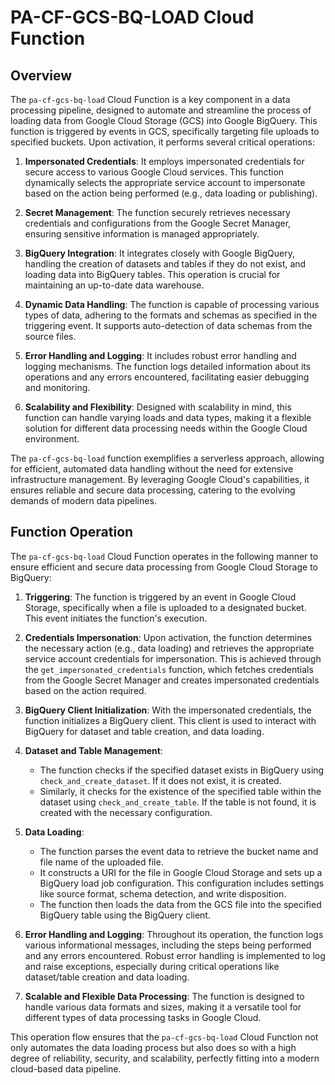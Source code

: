 # PA-CF-GCS-BQ-LOAD Cloud Function

## Overview

The `pa-cf-gcs-bq-load` Cloud Function is a key component in a data processing pipeline, designed to automate and streamline the process of loading data from Google Cloud Storage (GCS) into Google BigQuery. This function is triggered by events in GCS, specifically targeting file uploads to specified buckets. Upon activation, it performs several critical operations:

1. **Impersonated Credentials**: It employs impersonated credentials for secure access to various Google Cloud services. This function dynamically selects the appropriate service account to impersonate based on the action being performed (e.g., data loading or publishing).

2. **Secret Management**: The function securely retrieves necessary credentials and configurations from the Google Secret Manager, ensuring sensitive information is managed appropriately.

3. **BigQuery Integration**: It integrates closely with Google BigQuery, handling the creation of datasets and tables if they do not exist, and loading data into BigQuery tables. This operation is crucial for maintaining an up-to-date data warehouse.

4. **Dynamic Data Handling**: The function is capable of processing various types of data, adhering to the formats and schemas as specified in the triggering event. It supports auto-detection of data schemas from the source files.

5. **Error Handling and Logging**: It includes robust error handling and logging mechanisms. The function logs detailed information about its operations and any errors encountered, facilitating easier debugging and monitoring.

6. **Scalability and Flexibility**: Designed with scalability in mind, this function can handle varying loads and data types, making it a flexible solution for different data processing needs within the Google Cloud environment.

The `pa-cf-gcs-bq-load` function exemplifies a serverless approach, allowing for efficient, automated data handling without the need for extensive infrastructure management. By leveraging Google Cloud's capabilities, it ensures reliable and secure data processing, catering to the evolving demands of modern data pipelines.

## Function Operation

The `pa-cf-gcs-bq-load` Cloud Function operates in the following manner to ensure efficient and secure data processing from Google Cloud Storage to BigQuery:

1. **Triggering**: The function is triggered by an event in Google Cloud Storage, specifically when a file is uploaded to a designated bucket. This event initiates the function's execution.

2. **Credentials Impersonation**: Upon activation, the function determines the necessary action (e.g., data loading) and retrieves the appropriate service account credentials for impersonation. This is achieved through the `get_impersonated_credentials` function, which fetches credentials from the Google Secret Manager and creates impersonated credentials based on the action required.

3. **BigQuery Client Initialization**: With the impersonated credentials, the function initializes a BigQuery client. This client is used to interact with BigQuery for dataset and table creation, and data loading.

4. **Dataset and Table Management**:
   - The function checks if the specified dataset exists in BigQuery using `check_and_create_dataset`. If it does not exist, it is created.
   - Similarly, it checks for the existence of the specified table within the dataset using `check_and_create_table`. If the table is not found, it is created with the necessary configuration.

5. **Data Loading**:
   - The function parses the event data to retrieve the bucket name and file name of the uploaded file.
   - It constructs a URI for the file in Google Cloud Storage and sets up a BigQuery load job configuration. This configuration includes settings like source format, schema detection, and write disposition.
   - The function then loads the data from the GCS file into the specified BigQuery table using the BigQuery client.

6. **Error Handling and Logging**: Throughout its operation, the function logs various informational messages, including the steps being performed and any errors encountered. Robust error handling is implemented to log and raise exceptions, especially during critical operations like dataset/table creation and data loading.

7. **Scalable and Flexible Data Processing**: The function is designed to handle various data formats and sizes, making it a versatile tool for different types of data processing tasks in Google Cloud.

This operation flow ensures that the `pa-cf-gcs-bq-load` Cloud Function not only automates the data loading process but also does so with a high degree of reliability, security, and scalability, perfectly fitting into a modern cloud-based data pipeline.

